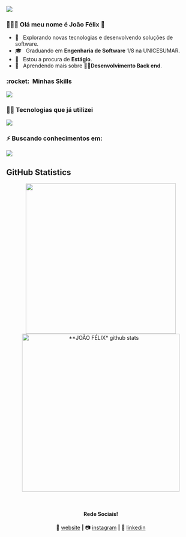 ![](https://komarev.com/ghpvc/?username=joaofelixss&color=006bed)

<h3> 👨🏽‍🦱 Olá meu nome é João Félix 👋 </h3>

- 🤔 &nbsp; Explorando novas tecnologias e desenvolvendo soluções de software.
- 🎓 &nbsp; Graduando em **Engenharia de Software** 1/8 na UNICESUMAR.
- 💼 &nbsp; Estou a procura de **Estágio**.
- 🌱 &nbsp; Aprendendo mais sobre **🧑‍💻Desenvolvimento Back end**.

<h3> :rocket: &nbsp;Minhas Skills </h3>

<p align="start">
  <a href="https://skillicons.dev">
    <img src="https://skillicons.dev/icons?i=git,github,html,css,bootstrap,php,mysql,figma,vscode" />
  </a>
</p>

<h3> 🧑‍💻&nbsp;Tecnologias que já utilizei</h3>

<p align="start">
  <a href="https://skillicons.dev">
    <img src="https://skillicons.dev/icons?i=js,react,vite,postman,wordpress"/>
  </a>
</p>

<h3> ⚡&nbsp;Buscando conhecimentos em:</h3>

<p align="start">
  <a href="https://skillicons.dev">
    <img src="https://skillicons.dev/icons?i=php,laravel,mongodb"/>
  </a>
</p>

## **GitHub Statistics**

<div align="center">
<a href="https://github.com/joaofelixss">
  <img align="center" src="https://github-readme-stats.vercel.app/api/top-langs/?username=joaofelixss&langs_count=7&theme=dark&hide_langs_below=1&layout=compact"  heigth="160em" width="400px"/>
</a>

<a href="https://github.com/joaofelixss">
 <img align="center" src="https://github-readme-stats.vercel.app/api?username=joaofelixss&show_icons=true&theme=dark&line_height=33&count_private=true" alt="**JOÃO FÉLIX* github stats" heigth="160em" width="420px"/>
</a>

[website]: https://joaofelixss.github.io/
[instagram]: https://www.instagram.com/joaofelix.dev/
[linkedin]: https://www.linkedin.com/in/joaofelixss/
<br>

#### Rede Sociais!

🏡 [website][website] **|** 
📷 [instagram][instagram] **|** 
👔 [linkedin][linkedin]

